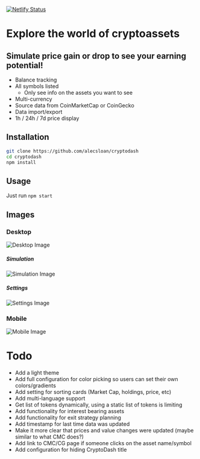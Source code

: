 [![Netlify Status](https://api.netlify.com/api/v1/badges/1d54e4f5-13f5-4dec-a155-5d69e41b56b0/deploy-status)](https://app.netlify.com/sites/cryptodash-demo/deploys)

# Explore the world of cryptoassets
## Simulate price gain or drop to see your earning potential!

* Balance tracking
* All symbols listed
    * Only see info on the assets you want to see
* Multi-currency
* Source data from CoinMarketCap or CoinGecko
* Data import/export
* 1h / 24h / 7d price display

## Installation
``` sh
git clone https://github.com/alecsloan/cryptodash
cd cryptodash
npm install
```

## Usage

Just run `npm start`

## Images

### Desktop
![Desktop Image](https://imgur.com/8MrMJvP.png)

##### Simulation
![Simulation Image](https://imgur.com/N0hG15f.png)

##### Settings
![Settings Image](https://imgur.com/hQwHuxm.png)

### Mobile

![Mobile Image](https://imgur.com/HxhUnR5.png)

# Todo
* Add a light theme
* Add full configuration for color picking so users can set their own colors/gradients
* Add setting for sorting cards (Market Cap, holdings, price, etc)
* Add multi-language support
* Get list of tokens dynamically, using a static list of tokens is limiting
* Add functionality for interest bearing assets
* Add functionality for exit strategy planning
* Add timestamp for last time data was updated
* Make it more clear that prices and value changes were updated (maybe similar to what CMC does?)
* Add link to CMC/CG page if someone clicks on the asset name/symbol
* Add configuration for hiding CryptoDash title